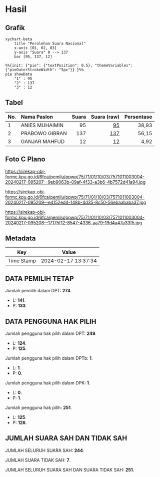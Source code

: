 # Hasil

## Grafik

```mermaid
xychart-beta
    title "Perolehan Suara Nasional"
    x-axis [01, 02, 03]
    y-axis "Suara" 0 --> 137
    bar [95, 137, 12]
```

```mermaid
%%{init: {"pie": {"textPosition": 0.5}, "themeVariables": {"pieOuterStrokeWidth": "5px"}} }%%
pie showData
    "1" : 95
    "2" : 137
    "3" : 12
```

## Tabel

| No. | Nama Paslon    | Suara | Suara (raw) | Persentase |
|:--- |:-------------- | -----:| -----------:| ----------:|
| 1   | ANIES MUHAIMIN | 95    | [95][p-1]   | 38,93      |
| 2   | PRABOWO GIBRAN | 137   | [137][p-2]  | 56,15      |
| 3   | GANJAR MAHFUD  | 12    | [12][p-3]   | 4,92       |


[p-1]: https://github.com/gigit-pemilu/pemilu-2024/blob/main/pilpres/hitung-suara/sub/75-gorontalo/sub/71-kota-gorontalo/sub/01-kota-barat/sub/1003-pilolodaa/sub/004-tps/sub/paslon-1.txt
[p-2]: https://github.com/gigit-pemilu/pemilu-2024/blob/main/pilpres/hitung-suara/sub/75-gorontalo/sub/71-kota-gorontalo/sub/01-kota-barat/sub/1003-pilolodaa/sub/004-tps/sub/paslon-2.txt
[p-3]: https://github.com/gigit-pemilu/pemilu-2024/blob/main/pilpres/hitung-suara/sub/75-gorontalo/sub/71-kota-gorontalo/sub/01-kota-barat/sub/1003-pilolodaa/sub/004-tps/sub/paslon-3.txt

## Foto C Plano

https://sirekap-obj-formc.kpu.go.id/6fca/pemilu/ppwp/75/71/01/10/03/7571011003004-20240217-095207--9eb9063b-09af-4f33-a3b6-4b7572d41a94.jpg

https://sirekap-obj-formc.kpu.go.id/6fca/pemilu/ppwp/75/71/01/10/03/7571011003004-20240217-095209--e4152ed4-148b-4d35-8c50-56ebaababa37.jpg

https://sirekap-obj-formc.kpu.go.id/6fca/pemilu/ppwp/75/71/01/10/03/7571011003004-20240217-095208--17175f12-8547-4336-aa79-19d4a47a33f5.jpg


## Metadata

| Key        | Value               |
| ---------- | ------------------- |
| Time Stamp | 2024-02-17 13:37:34 |


## DATA PEMILIH TETAP

Jumlah pemilih dalam DPT: **274**.
 * L: **141**.
 * P: **133**.

## DATA PENGGUNA HAK PILIH

Jumlah pengguna hak pilih dalam DPT: **249**.
 * L: **124**.
 * P: **125**.

Jumlah pengguna hak pilih dalam DPTb: **1**.
 * L: **1**.
 * P: **0**.

Jumlah pengguna hak pilih dalam DPK: **1**.
 * L: **0**.
 * P: **1**.

Jumlah pengguna hak pilih: **251**.
 * L: **125**.
 * P: **126**.

## JUMLAH SUARA SAH DAN TIDAK SAH

JUMLAH SELURUH SUARA SAH: **244**.

JUMLAH SUARA TIDAK SAH: **7**.

JUMLAH SELURUH SUARA SAH DAN SUARA TIDAK SAH: **251**.



